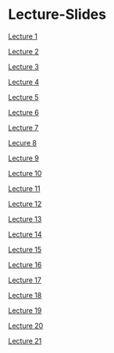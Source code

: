 # Lecture-Slides

[Lecture 1](https://github.com/core-methods-in-edm/lecture-slides/blob/master/HUDK405019-L1-Intro.pdf)

[Lecture 2](https://github.com/core-methods-in-edm/lecture-slides/blob/master/HUDK405019-L2-Git.pdf)

[Lecture 3](https://github.com/core-methods-in-edm/lecture-slides/blob/master/HUDK405019-L3-Data%20Sources.pdf)

[Lecture 4](https://github.com/core-methods-in-edm/lecture-slides/blob/master/HUDK405019-L4-Zotero-Analytic%20Strategy.pdf)

[Lecture 5](https://github.com/core-methods-in-edm/lecture-slides/blob/master/HUDK405019-L5-Wrangling1.pdf)

[Lecture 6](https://github.com/core-methods-in-edm/lecture-slides/blob/master/HUDK405019-L6-Wrangling2.pdf)

[Lecture 7](https://github.com/core-methods-in-edm/lecture-slides/blob/master/HUDK405019-L7-Visualization1.pdf)

[Lecure 8](https://github.com/core-methods-in-edm/lecture-slides/blob/master/HUDK405019-L8-Visualization2.pdf)

[Lecture 9](https://github.com/core-methods-in-edm/lecture-slides/blob/master/HUDK405019-L9-SNA1.pdf)

[Lecture 10](https://github.com/core-methods-in-edm/lecture-slides/blob/master/HUDK405019-L10-iGraph%20Syntax.pdf)

[Lecture 11](https://github.com/core-methods-in-edm/lecture-slides/blob/master/HUDK405019-L11-Clustering1.pdf)

[Lecture 12](https://github.com/core-methods-in-edm/lecture-slides/blob/master/HUDK405019-L12-Clustering2.pdf)

[Lecture 13](https://github.com/core-methods-in-edm/lecture-slides/blob/master/HUDK405019-L13-Clustering3-SO.pdf)

[Lecture 14](https://github.com/core-methods-in-edm/lecture-slides/blob/master/HUDK405019-L14-PCA.pdf)

[Lecture 15](https://github.com/core-methods-in-edm/lecture-slides/blob/master/HUDK405019-L15-Feedback.pdf)

[Lecture 16](https://github.com/core-methods-in-edm/lecture-slides/blob/master/HUDK405019-L16-Qmatrix.pdf)

[Lecture 17](https://github.com/core-methods-in-edm/lecture-slides/blob/master/HUDK405019-L17-Prediction1.pdf)

[Lecture 18]()

[Lecture 19]()

[Lecture 20](https://github.com/core-methods-in-edm/lecture-slides/blob/master/HUDK405019-L20-Recap.pdf)  

[Lecture 21]()
